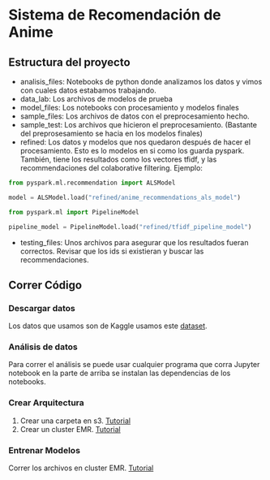 # Sistema de Recomendación de Anime
## Estructura del proyecto
- analisis_files: Notebooks de python donde analizamos los datos y vimos con cuales datos estabamos trabajando.
- data_lab: Los archivos de modelos de prueba
- model_files: Los notebooks con procesamiento y modelos finales
- sample_files: Los archivos de datos con el preprocesamiento hecho.
- sample_test: Los archivos que hicieron el preprocesamiento. (Bastante del preprosesamiento se hacia en los modelos finales)
- refined: Los datos y modelos que nos quedaron después de hacer el procesamiento. Esto es lo modelos en si como los guarda pyspark. También, tiene los resultados como los vectores tfidf, y las recommendaciones del colaborative filtering.
Ejemplo:
```python
from pyspark.ml.recommendation import ALSModel

model = ALSModel.load("refined/anime_recommendations_als_model")
```
```python
from pyspark.ml import PipelineModel

pipeline_model = PipelineModel.load("refined/tfidf_pipeline_model")
```
- testing_files: Unos archivos para asegurar que los resultados fueran correctos. Revisar que los ids si existieran y buscar las recommendaciones.
## Correr Código
### Descargar datos
Los datos que usamos son de Kaggle usamos este [dataset](https://www.kaggle.com/datasets/dbdmobile/myanimelist-dataset).
### Análisis de datos
Para correr el análisis se puede usar cualquier programa que corra Jupyter notebook en la parte de arriba se instalan las dependencias de los notebooks.
### Crear Arquitectura
1. Crear una carpeta en s3. [Tutorial](https://scribehow.com/shared/Create_an_S3_Bucket_and_Upload_Files__IpMbFfdaSzuxviU2n_Ec8Q)
2. Crear un cluster EMR. [Tutorial](https://scribehow.com/shared/Create_an_Amazon_EMR_Cluster_with_Custom_Security_Rules__23RSSB9SSK65adYhDhfVsg)
### Entrenar Modelos
Correr los archivos en cluster EMR. [Tutorial](https://scribehow.com/shared/Uploading_and_Running_a_Jupyter_Notebook_on_EMR__zc2LkutZSKWVO7PlnPY4dQ)
